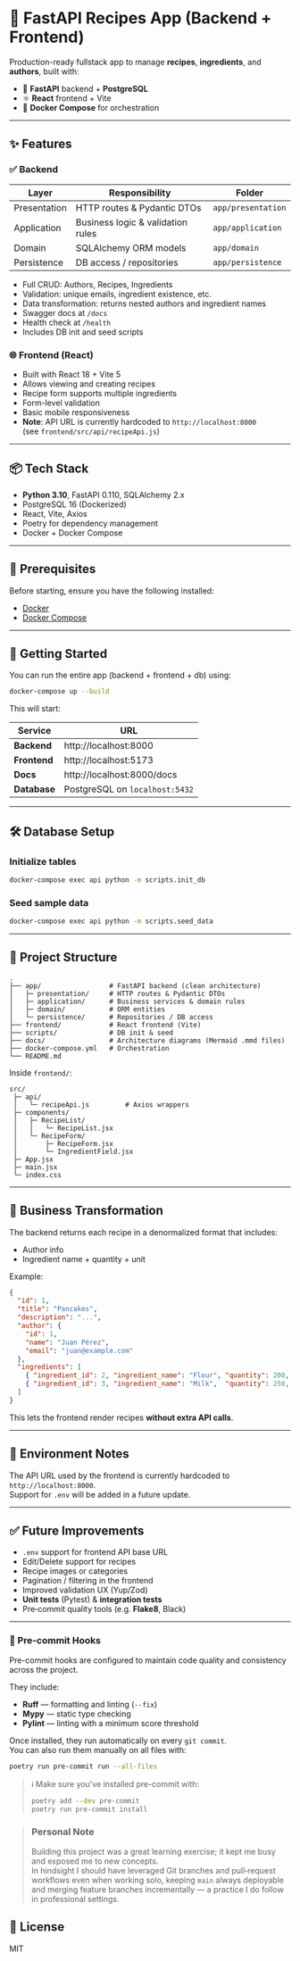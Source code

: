 # 🍲 FastAPI Recipes App (Backend + Frontend)

Production-ready fullstack app to manage **recipes**, **ingredients**, and **authors**, built with:

- 🐍 **FastAPI** backend + **PostgreSQL**
- ⚛️ **React** frontend + Vite
- 🐳 **Docker Compose** for orchestration

---

## ✨ Features

### ✅ Backend

| Layer            | Responsibility                      | Folder           |
|------------------|--------------------------------------|------------------|
| Presentation     | HTTP routes & Pydantic DTOs         | `app/presentation` |
| Application      | Business logic & validation rules   | `app/application`  |
| Domain           | SQLAlchemy ORM models               | `app/domain`       |
| Persistence      | DB access / repositories            | `app/persistence`  |

- Full CRUD: Authors, Recipes, Ingredients
- Validation: unique emails, ingredient existence, etc.
- Data transformation: returns nested authors and ingredient names
- Swagger docs at `/docs`
- Health check at `/health`
- Includes DB init and seed scripts

### 🌐 Frontend (React)

- Built with React 18 + Vite 5
- Allows viewing and creating recipes
- Recipe form supports multiple ingredients
- Form-level validation
- Basic mobile responsiveness
- **Note**: API URL is currently hardcoded to `http://localhost:8000`  
  (see `frontend/src/api/recipeApi.js`)

---

## 📦 Tech Stack

- **Python 3.10**, FastAPI 0.110, SQLAlchemy 2.x
- PostgreSQL 16 (Dockerized)
- React, Vite, Axios
- Poetry for dependency management
- Docker + Docker Compose

---

## 🐳 Prerequisites

Before starting, ensure you have the following installed:

- [Docker](https://www.docker.com/products/docker-desktop)
- [Docker Compose](https://docs.docker.com/compose/install/)

---

## 🚀 Getting Started

You can run the entire app (backend + frontend + db) using:

```bash
docker-compose up --build
```

This will start:

| Service     | URL                            |
|-------------|---------------------------------|
| **Backend** | http://localhost:8000           |
| **Frontend**| http://localhost:5173           |
| **Docs**    | http://localhost:8000/docs      |
| **Database**| PostgreSQL on `localhost:5432`  |

---

## 🛠 Database Setup

### Initialize tables

```bash
docker-compose exec api python -m scripts.init_db
```

### Seed sample data

```bash
docker-compose exec api python -m scripts.seed_data
```

---

## 📁 Project Structure

```
.
├── app/                 # FastAPI backend (clean architecture)
│   ├─ presentation/     # HTTP routes & Pydantic DTOs
│   ├─ application/      # Business services & domain rules
│   ├─ domain/           # ORM entities
│   └─ persistence/      # Repositories / DB access
├── frontend/            # React frontend (Vite)
├── scripts/             # DB init & seed
├── docs/                # Architecture diagrams (Mermaid .mmd files)
├── docker-compose.yml   # Orchestration
└── README.md
```

Inside `frontend/`:

```
src/
 ├─ api/
 │   └─ recipeApi.js         # Axios wrappers
 ├─ components/
 │   ├─ RecipeList/
 │   │   └─ RecipeList.jsx
 │   └─ RecipeForm/
 │       ├─ RecipeForm.jsx
 │       └─ IngredientField.jsx
 ├─ App.jsx
 ├─ main.jsx
 └─ index.css
```

---

## 🔁 Business Transformation

The backend returns each recipe in a denormalized format that includes:

- Author info
- Ingredient name + quantity + unit

Example:

```json
{
  "id": 1,
  "title": "Pancakes",
  "description": "...",
  "author": {
    "id": 1,
    "name": "Juan Pérez",
    "email": "juan@example.com"
  },
  "ingredients": [
    { "ingredient_id": 2, "ingredient_name": "Flour", "quantity": 200, "unit": "g" },
    { "ingredient_id": 3, "ingredient_name": "Milk",  "quantity": 250, "unit": "ml" }
  ]
}
```

This lets the frontend render recipes **without extra API calls**.

---

## 🔧 Environment Notes

The API URL used by the frontend is currently hardcoded to `http://localhost:8000`.  
Support for `.env` will be added in a future update.

---

## ✅ Future Improvements

- `.env` support for frontend API base URL
- Edit/Delete support for recipes
- Recipe images or categories
- Pagination / filtering in the frontend
- Improved validation UX (Yup/Zod)
- **Unit tests** (Pytest) & **integration tests**
- Pre‑commit quality tools (e.g. **Flake8**, Black)

---

### 🧹 Pre-commit Hooks

Pre-commit hooks are configured to maintain code quality and consistency across the project.

They include:

- **Ruff** — formatting and linting (`--fix`)
- **Mypy** — static type checking
- **Pylint** — linting with a minimum score threshold

Once installed, they run automatically on every `git commit`.  
You can also run them manually on all files with:

```bash
poetry run pre-commit run --all-files
```

> ℹ️ Make sure you’ve installed pre-commit with:
>
> ```bash
> poetry add --dev pre-commit
> poetry run pre-commit install
> ```



> ### Personal Note 
> Building this project was a great learning exercise; it kept me busy and exposed me to new concepts.  
> In hindsight I should have leveraged Git branches and pull‑request workflows even when working solo, keeping `main` always deployable and merging feature branches incrementally — a practice I do follow in professional settings.

## 📝 License

MIT

